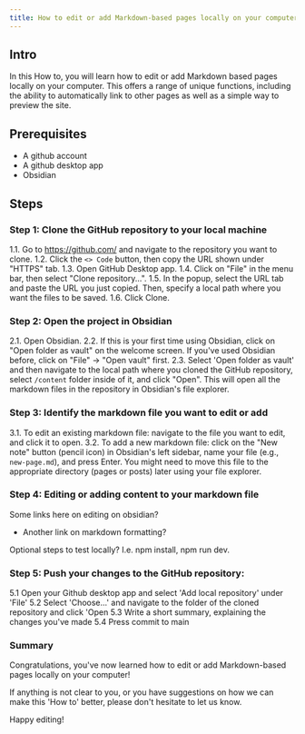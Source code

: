 ```yaml
---
title: How to edit or add Markdown-based pages locally on your computer
---
```


## Intro

In this How to, you will learn how to edit or add Markdown based pages locally on your computer. This offers a range of unique functions, including the ability to automatically link to other pages as well as a simple way to preview the site.

## Prerequisites

- A github account
- A github desktop app
- Obsidian

## Steps

### Step 1: Clone the GitHub repository to your local machine

1.1. Go to https://github.com/ and navigate to the repository you want to clone.
1.2. Click the `<> Code` button, then copy the URL shown under "HTTPS" tab.
1.3. Open GitHub Desktop app.
1.4. Click on "File" in the menu bar, then select "Clone repository...".
1.5. In the popup, select the URL tab and paste the URL you just copied. Then, specify a local path where you want the files to be saved.
1.6. Click Clone.

### Step 2: Open the project in Obsidian

2.1. Open Obsidian.
2.2. If this is your first time using Obsidian, click on "Open folder as vault" on the welcome screen. If you've used Obsidian before, click on "File" -> "Open vault" first.
2.3. Select 'Open folder as vault' and then navigate to the local path where you cloned the GitHub repository, select `/content` folder inside of it, and click "Open". This will open all the markdown files in the repository in Obsidian's file explorer.

### Step 3: Identify the markdown file you want to edit or add

3.1. To edit an existing markdown file: navigate to the file you want to edit, and click it to open.
3.2. To add a new markdown file: click on the "New note" button (pencil icon) in Obsidian's left sidebar, name your file (e.g., `new-page.md`), and press Enter. You might need to move this file to the appropriate directory (pages or posts) later using your file explorer.

### Step 4: Editing or adding content to your markdown file

Some links here on editing on obsidian?

- Another link on markdown formatting?

Optional steps to test locally? I.e. npm install, npm run dev.

### Step 5: Push your changes to the GitHub repository:

5.1 Open your Github desktop app and select 'Add local repository' under 'File'
5.2 Select 'Choose...' and navigate to the folder of the cloned repository and click 'Open
5.3 Write a short summary, explaining the changes you've made
5.4 Press commit to main

### Summary

Congratulations, you've now learned how to edit or add Markdown-based pages locally on your computer!

If anything is not clear to you, or you have suggestions on how we can make this 'How to' better, please don't hesitate to let us know.

Happy editing!
